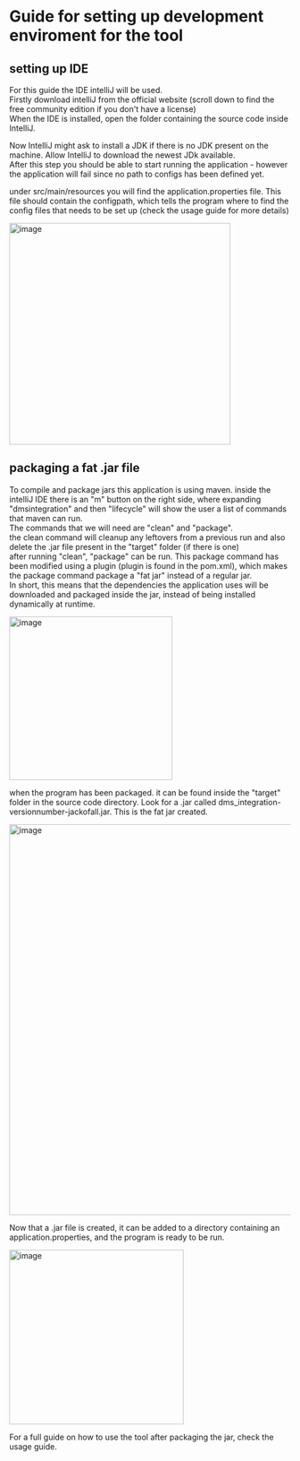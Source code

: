 # Guide for setting up development enviroment for the tool

## setting up IDE

For this guide the IDE intelliJ will be used.  
Firstly download intelliJ from the official website (scroll down to find the free community edition if you don't have a license)  
When the IDE is installed, open the folder containing the source code inside IntelliJ.
  
Now IntelliJ might ask to install a JDK if there is no JDK present on the machine. Allow IntelliJ to download the newest JDk available.  
After this step you should be able to start running the application - however the application will fail since no path to configs has been defined yet.  

under src/main/resources you will find the application.properties file. This file should contain the configpath, which tells the program where to find the config files that needs to be set up (check the usage guide for more details)  

<img width="396" alt="image" src="https://github.com/DK-Company-A-S/dms_integration/assets/80399524/444637ac-49a2-4970-92e5-c0a28aa1974d">


## packaging a fat .jar file

To compile and package jars this application is using maven. inside the intelliJ IDE there is an "m" button on the right side, where expanding "dmsintegration" and then "lifecycle" will show the user a list of commands that maven can run.  
The commands that we will need are "clean" and "package".  
the clean command will cleanup any leftovers from a previous run and also delete the .jar file present in the "target" folder (if there is one)  
after running "clean", "package" can be run. This package command has been modified using a plugin (plugin is found in the pom.xml), which makes the package command package a "fat jar" instead of a regular jar.  
In short, this means that the dependencies the application uses will be downloaded and packaged inside the jar, instead of being installed dynamically at runtime.  

<img width="292" alt="image" src="https://github.com/DK-Company-A-S/dms_integration/assets/80399524/6cbd2718-99f9-4f0b-882e-3add9b68f4d6">

when the program has been packaged. it can be found inside the "target" folder in the source code directory. Look for a .jar called dms_integration-versionnumber-jackofall.jar. This is the fat jar created.  

<img width="698" alt="image" src="https://github.com/DK-Company-A-S/dms_integration/assets/80399524/5f18a519-b5e9-4e9a-a6fe-205c75dc0a58">


Now that a .jar file is created, it can be added to a directory containing an application.properties, and the program is ready to be run.  

<img width="312" alt="image" src="https://github.com/DK-Company-A-S/dms_integration/assets/80399524/4a729363-65f6-4602-b9b6-a938654eaeea">

For a full guide on how to use the tool after packaging the jar, check the usage guide.  
